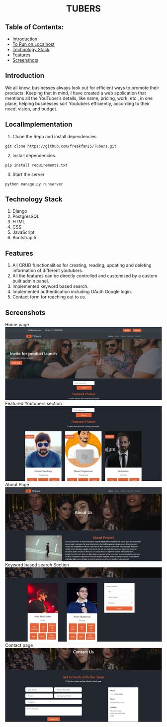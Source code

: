 <h1 align="center">TUBERS</h1>


## Table of Contents:
- [Introduction](#Introduction)
- [To Run on Localhost](#LocalImplementation)
- [Technology Stack](#Technology-Stack)
- [Features](#Features)
- [Screenshots](#Screenshots)

## Introduction
We all know, businesses always look out for efficient ways to promote their products. Keeping that in mind, I
have created a web application
that mentions all the YouTuber’s details, like name, pricing, work, etc., in one place,
helping businesses sort Youtubers efficiently, according to their need, vision, and
budget.

## LocalImplementation
1. Clone the Repo and install dependencies
```
git clone https://github.com/freakfan15/Tubers.git
```
2. Install dependencies.
```
pip install requirements.txt
```
3. Start the server
```
python manage.py runserver
```


## Technology Stack
1) Django
2) PostgresSQL
3) HTML 
4) CSS
5) JavaScript
6) Bootstrap 5

## Features
1) All CRUD functionalities for creating, reading, updating and deleting information of different youtubers.
2) All the features can be directly controlled and customised by a custom built admin panel.
3) Implemented keyword based search.
4) Implemented authentication including OAuth Google login.
5) Contact form for reaching out to us.


## Screenshots
Home page
![](./images/home.jpg)
Featured Youtubers section
![](./images/featured.jpg)
About Page
![](./images/about.jpg)
Keyword based search Section
![](./images/search.jpg)
Contact page
![](./images/contact.jpg)
